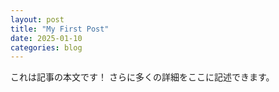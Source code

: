 ```yaml
---
layout: post
title: "My First Post"
date: 2025-01-10
categories: blog
---
```

これは記事の本文です！
さらに多くの詳細をここに記述できます。
